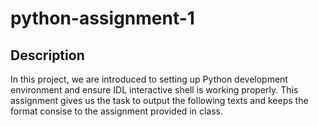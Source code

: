 # python-assignment-1

## Description

In this project, we are introduced to setting up Python development environment and ensure IDL interactive shell is working properly. This assignment gives us the task to output the following texts and keeps the format consise to the assignment provided in class.
